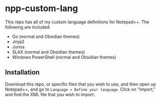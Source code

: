 # npp-custom-lang

This repo has all of my custom language definitions for Notepad++. The following are included:

* Go (normal and Obsidian themes)
* Jinja2
* Junos
* SLAX (normal and Obsidian themes)
* Windows PowerShell (normal and Obsidian themes)

## Installation

Download this repo, or specific files that you wish to use, and then 
open up Notepad++, and go to `Language > Define your language`. Click on 
"Import," and find the XML file that you wish to import.